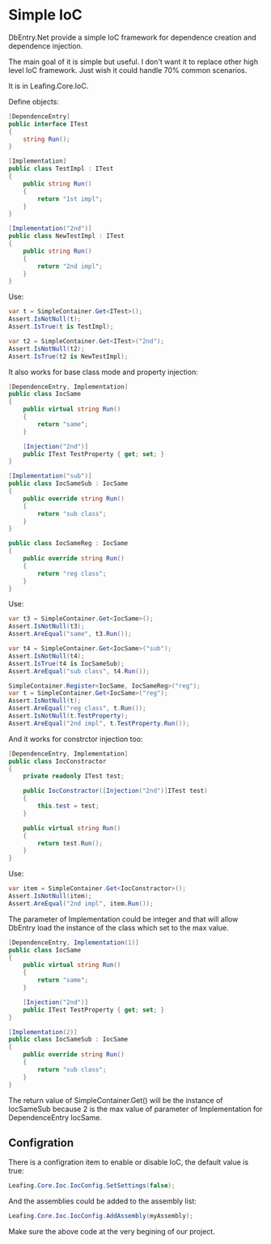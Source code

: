 Simple IoC
==========

DbEntry.Net provide a simple IoC framework for dependence creation and dependence injection.

The main goal of it is simple but useful. I don't want it to replace other high level IoC framework. Just wish it could handle 70% common scenarios.

It is in Leafing.Core.IoC.

Define objects:

````c#
[DependenceEntry]
public interface ITest
{
    string Run();
}

[Implementation]
public class TestImpl : ITest
{
    public string Run()
    {
        return "1st impl";
    }
}

[Implementation("2nd")]
public class NewTestImpl : ITest
{
    public string Run()
    {
        return "2nd impl";
    }
}
````

Use:

````c#
var t = SimpleContainer.Get<ITest>();
Assert.IsNotNull(t);
Assert.IsTrue(t is TestImpl);

var t2 = SimpleContainer.Get<ITest>("2nd");
Assert.IsNotNull(t2);
Assert.IsTrue(t2 is NewTestImpl);
````

It also works for base class mode and property injection:

````c#
[DependenceEntry, Implementation]
public class IocSame
{
    public virtual string Run()
    {
        return "same";
    }

    [Injection("2nd")]
    public ITest TestProperty { get; set; }
}

[Implementation("sub")]
public class IocSameSub : IocSame
{
    public override string Run()
    {
        return "sub class";
    }
}

public class IocSameReg : IocSame
{
    public override string Run()
    {
        return "reg class";
    }
}
````

Use:

````c#
var t3 = SimpleContainer.Get<IocSame>();
Assert.IsNotNull(t3);
Assert.AreEqual("same", t3.Run());

var t4 = SimpleContainer.Get<IocSame>("sub");
Assert.IsNotNull(t4);
Assert.IsTrue(t4 is IocSameSub);
Assert.AreEqual("sub class", t4.Run());

SimpleContainer.Register<IocSame, IocSameReg>("reg");
var t = SimpleContainer.Get<IocSame>("reg");
Assert.IsNotNull(t);
Assert.AreEqual("reg class", t.Run());
Assert.IsNotNull(t.TestProperty);
Assert.AreEqual("2nd impl", t.TestProperty.Run());
````

And it works for constrctor injection too:

````c#
[DependenceEntry, Implementation]
public class IocConstractor
{
    private readonly ITest test;

    public IocConstractor([Injection("2nd")]ITest test)
    {
        this.test = test;
    }

    public virtual string Run()
    {
        return test.Run();
    }
}
````

Use:

````c#
var item = SimpleContainer.Get<IocConstractor>();
Assert.IsNotNull(item);
Assert.AreEqual("2nd impl", item.Run());
````

The parameter of Implementation could be integer and that will allow DbEntry load the instance of the class which set to the max value.

````c#
[DependenceEntry, Implementation(1)]
public class IocSame
{
    public virtual string Run()
    {
        return "same";
    }

    [Injection("2nd")]
    public ITest TestProperty { get; set; }
}

[Implementation(2)]
public class IocSameSub : IocSame
{
    public override string Run()
    {
        return "sub class";
    }
}
````

The return value of SimpleContainer.Get<IocSame>() will be the instance of IocSameSub because 2 is the max value of parameter of Implementation for DependenceEntry IocSame.

Configration
----------

There is a configration item to enable or disable IoC, the default value is true:

````c#
Leafing.Core.Ioc.IocConfig.SetSettings(false);
````

And the assemblies could be added to the assembly list:

````c#
Leafing.Core.Ioc.IocConfig.AddAssembly(myAssembly);
````

Make sure the above code at the very begining of our project.
